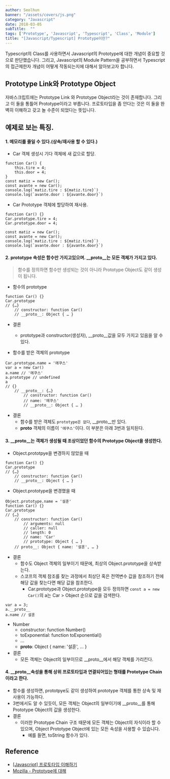```yaml
---
author: Seolhun
banner: "/assets/covers/js.png"
category: "Javascript"
date: 2018-03-05
subTitle:  ""
tags: ['Prototype', 'Javascript', 'Typescript', 'Class', 'Module']
title: "[Javascript/Typescript] Prototype이란?"
---
```


Typescript의 Class를 사용하면서 Javascript의 Prototype에 대한 개념이 중요할 것으로 판단했습니다. 그리고, Javascript의 Module Pattern을 공부하면서 Typescript의 접근제한자 개념이 어떻게 작동되는지에 대해서 알아보고자 합니다.

## Prototype Link와 Prototype Object
자바스크립트에는 Prototype Link 와 Prototype Object라는 것이 존재합니다. 그리고 이 둘을 통틀어 Prototype이라고 부릅니다. 프로토타입을 좀 안다는 것은 이 둘을 완벽히 이해하고 갖고 놀 수준이 되었다는 뜻입니다.

## 예제로 보는 특징.
#### 1. 메모리를 줄일 수 있다.(상속/재사용 할 수 있다.)
- Car 객체 생성시 기다 객체에 새 값으로 할당.
```tsx
function Car() {
	this.tire = 4;
	this.door = 4;
}
const matiz = new Car();
const avante = new Car();
console.log(`matiz.tire : ${matiz.tire}`)
console.log(`avante.door : ${avante.door}`)
```
- Car Prototype 객체에 할당하여 재사용.
```tsx
function Car() {}
Car.prototype.tire = 4;
Car.prototype.door = 4;

const matiz = new Car();
const avante = new Car();
console.log(`matiz.tire : ${matiz.tire}`)
console.log(`avante.door : ${avante.door}`)
```

#### 2. prototype 속성은 함수만 가지고있으며. __proto__는 모든 객체가 가지고 있다.
> 함수를 정의하면 함수만 생성되는 것이 아니라 Prototype Object도 같이 생성이 됩니다.

- 함수의 prototype
```tsx
function Car() {}
Car.prototype
// {…}
	// constructor: function Car()
	// __proto__: Object { … }
```

- 결론
	- prototype과 constructor(생성자), __proto__값을 모두 가지고 있음을 알 수 있다.

- 함수를 받은 객체의 prototype
```tsx
Car.prototype.name = '에쿠스'
var a = new Car()
a.name // '에쿠스'
a.prototype // undefined
a
// {}
	// __proto__: {…}
		// constructor: function Car()
		// name: '에쿠스'
		// __proto__: Object { … }
```

- 결론
	- 함수를 받은 객체도 `prototype은 없다`, __proto__만 있다.
	- __proto__ 객체의 이름이 `'에쿠스'`이다. 이 부분은 아래 3번과 일치된다.


#### 3. __proto__는 객체가 생성될 때 조상이었던 함수의 Prototype Object을 생성한다.
- Object.prototpye을 변경하지 않았을 때
```tsx
function Car() {}
Car.prototype
// {…}
	// constructor: function Car()
	// __proto__: Object { … }
```

- Object.prototype을 변경했을 때
```tsx
Object.prototype.name = '설훈'
function Car() {}
Car.prototype
// {…}
	// constructor: function Car()
		// arguments: null
		// caller: null
		// length: 0
		// name: 'Car'
		// prototype: Object { … }
	// proto__: Object { name: '설훈', … }
```

- 결론
	- 함수도 Object 객체의 일부이기 때문에, 최상의 Object.prototype을 상속받는다.
	- 스코프의 객체 참조를 찾는 과정에서 최상단 혹은 전역변수 값을 참조하기 전에 해당 값을 찾는다면 해당 값을 참조한다.
		- Car.prototype과 Object.prototype을 모두 정의하면 `const a = new Car()`의 a는 Car > Object 순으로 값을 검색한다.

```tsx
var a = 3;
a.__proto__
a.name // 설훈
```

- Number
	- constructor: function Number()
	- toExponential: function toExponential()
	- ...
	- __proto__: Object { name: '설훈', … }
- 결론
	- 모든 객체는 Object의 일부이므로 __proto__에서 해당 객체를 가리킨다.

#### 4. __proto__속성을 통해 상위 프로토타입과 연결되어있는 형태를 Prototype Chain이라고 한다.
- 함수를 생성하면, prototpye도 같이 생성하여 prototype 객체를 통한 상속 및 재사용이 가능하다.
- 3번에서도 알 수 있듯이, 모든 객체는 Object의 일부이기에 __proto__를 통해 Prototype Object의 값을 생성한다.
- 결론
	- 이러한 Prototype Chain 구조 때문에 모든 객체는 Object의 자식이라 할 수 있으며, Object Prototype Object에 있는 모든 속성을 사용할 수 있습니다.
		- 예를 들면, toString 함수가 있다.

## Reference
- [[Javascript] 프로토타입 이해하기](https://medium.com/@bluesh55/javascript-prototype-%EC%9D%B4%ED%95%B4%ED%95%98%EA%B8%B0-f8e67c286b67)
- [Mozilla - Prototype에 대해](https://developer.mozilla.org/ko/docs/Web/Javascript/Guide/Inheritance_and_the_prototype_chain)
